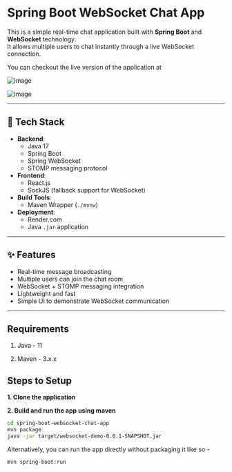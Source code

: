 # Spring Boot WebSocket Chat App

This is a simple real-time chat application built with **Spring Boot** and **WebSocket** technology.  
It allows multiple users to chat instantly through a live WebSocket connection.

You can checkout the live version of the application at 

![image](https://github.com/user-attachments/assets/1bc9a2c4-cff4-46bf-869f-2322a512a301)

![image](https://github.com/user-attachments/assets/0020fb0f-a3fc-403b-9f18-25d2449e5731)

---

## 🚀 Tech Stack

- **Backend**:  
  - Java 17
  - Spring Boot
  - Spring WebSocket
  - STOMP messaging protocol
- **Frontend**:
  - React.js
  - SockJS (fallback support for WebSocket)
- **Build Tools**:
  - Maven Wrapper (`./mvnw`)
- **Deployment**:
  - Render.com
  - Java `.jar` application

---

## ✨ Features

- Real-time message broadcasting
- Multiple users can join the chat room
- WebSocket + STOMP messaging integration
- Lightweight and fast
- Simple UI to demonstrate WebSocket communication

---


## Requirements

1. Java - 11

2. Maven - 3.x.x

## Steps to Setup

**1. Clone the application**

**2. Build and run the app using maven**

```bash
cd spring-boot-websocket-chat-app
mvn package
java -jar target/websocket-demo-0.0.1-SNAPSHOT.jar
```

Alternatively, you can run the app directly without packaging it like so -

```bash
mvn spring-boot:run
```

